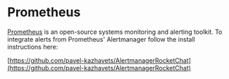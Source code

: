 # Prometheus

[Prometheus](https://prometheus.io/) is an open-source systems monitoring and alerting toolkit. To integrate alerts from Prometheus' Alertmanager follow the install instructions here:

[https://github.com/pavel-kazhavets/AlertmanagerRocketChat](https://github.com/pavel-kazhavets/AlertmanagerRocketChat)

